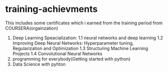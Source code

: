 # training-achievments
This includes some certificates which i earned from the training period from COURSERA(orgainzation)
1. Deep Learning Speacialization: 
1.1 neural networks and deep learning
1.2  Improving Deep Neural Networks: Hyperparameter tuning, Regularization and Optimization
1.3  Structuring Machine Learning Projects
1.4  Convolutional Neural Networks
2. programming for everybody(Getting started with python)
3. Data Science with pyhton 
